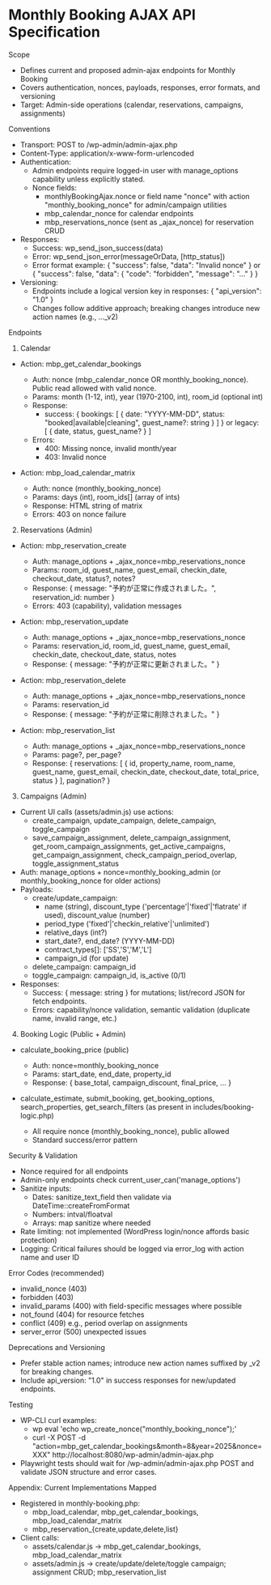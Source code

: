 # Monthly Booking AJAX API Specification

Scope
- Defines current and proposed admin-ajax endpoints for Monthly Booking
- Covers authentication, nonces, payloads, responses, error formats, and versioning
- Target: Admin-side operations (calendar, reservations, campaigns, assignments)

Conventions
- Transport: POST to /wp-admin/admin-ajax.php
- Content-Type: application/x-www-form-urlencoded
- Authentication:
  - Admin endpoints require logged-in user with manage_options capability unless explicitly stated.
  - Nonce fields:
    - monthlyBookingAjax.nonce or field name "nonce" with action "monthly_booking_nonce" for admin/campaign utilities
    - mbp_calendar_nonce for calendar endpoints
    - mbp_reservations_nonce (sent as _ajax_nonce) for reservation CRUD
- Responses:
  - Success: wp_send_json_success(data)
  - Error: wp_send_json_error(messageOrData, [http_status])
  - Error format example: { "success": false, "data": "Invalid nonce" } or { "success": false, "data": { "code": "forbidden", "message": "..." } }
- Versioning:
  - Endpoints include a logical version key in responses: { "api_version": "1.0" }
  - Changes follow additive approach; breaking changes introduce new action names (e.g., ..._v2)

Endpoints

1) Calendar
- Action: mbp_get_calendar_bookings
  - Auth: nonce (mbp_calendar_nonce OR monthly_booking_nonce). Public read allowed with valid nonce.
  - Params: month (1-12, int), year (1970-2100, int), room_id (optional int)
  - Response: 
    - success: { bookings: [ { date: "YYYY-MM-DD", status: "booked|available|cleaning", guest_name?: string } ] } 
      or legacy: [ { date, status, guest_name? } ]
  - Errors:
    - 400: Missing nonce, invalid month/year
    - 403: Invalid nonce

- Action: mbp_load_calendar_matrix
  - Auth: nonce (monthly_booking_nonce)
  - Params: days (int), room_ids[] (array of ints)
  - Response: HTML string of matrix
  - Errors: 403 on nonce failure

2) Reservations (Admin)
- Action: mbp_reservation_create
  - Auth: manage_options + _ajax_nonce=mbp_reservations_nonce
  - Params: room_id, guest_name, guest_email, checkin_date, checkout_date, status?, notes?
  - Response: { message: "予約が正常に作成されました。", reservation_id: number }
  - Errors: 403 (capability), validation messages

- Action: mbp_reservation_update
  - Auth: manage_options + _ajax_nonce=mbp_reservations_nonce
  - Params: reservation_id, room_id, guest_name, guest_email, checkin_date, checkout_date, status, notes
  - Response: { message: "予約が正常に更新されました。" }

- Action: mbp_reservation_delete
  - Auth: manage_options + _ajax_nonce=mbp_reservations_nonce
  - Params: reservation_id
  - Response: { message: "予約が正常に削除されました。" }

- Action: mbp_reservation_list
  - Auth: manage_options + _ajax_nonce=mbp_reservations_nonce
  - Params: page?, per_page?
  - Response: { reservations: [ { id, property_name, room_name, guest_name, guest_email, checkin_date, checkout_date, total_price, status } ], pagination? }

3) Campaigns (Admin)
- Current UI calls (assets/admin.js) use actions:
  - create_campaign, update_campaign, delete_campaign, toggle_campaign
  - save_campaign_assignment, delete_campaign_assignment, get_room_campaign_assignments, get_active_campaigns, get_campaign_assignment, check_campaign_period_overlap, toggle_assignment_status
- Auth: manage_options + nonce=monthly_booking_admin (or monthly_booking_nonce for older actions)
- Payloads:
  - create/update_campaign:
    - name (string), discount_type ('percentage'|'fixed'|'flatrate' if used), discount_value (number)
    - period_type ('fixed'|'checkin_relative'|'unlimited')
    - relative_days (int?)
    - start_date?, end_date? (YYYY-MM-DD)
    - contract_types[]: ['SS','S','M','L']
    - campaign_id (for update)
  - delete_campaign: campaign_id
  - toggle_campaign: campaign_id, is_active (0/1)
- Responses:
  - Success: { message: string } for mutations; list/record JSON for fetch endpoints.
  - Errors: capability/nonce validation, semantic validation (duplicate name, invalid range, etc.)

4) Booking Logic (Public + Admin)
- calculate_booking_price (public)
  - Auth: nonce=monthly_booking_nonce
  - Params: start_date, end_date, property_id
  - Response: { base_total, campaign_discount, final_price, ... }

- calculate_estimate, submit_booking, get_booking_options, search_properties, get_search_filters (as present in includes/booking-logic.php)
  - All require nonce (monthly_booking_nonce), public allowed
  - Standard success/error pattern

Security & Validation
- Nonce required for all endpoints
- Admin-only endpoints check current_user_can('manage_options')
- Sanitize inputs:
  - Dates: sanitize_text_field then validate via DateTime::createFromFormat
  - Numbers: intval/floatval
  - Arrays: map sanitize where needed
- Rate limiting: not implemented (WordPress login/nonce affords basic protection)
- Logging: Critical failures should be logged via error_log with action name and user ID

Error Codes (recommended)
- invalid_nonce (403)
- forbidden (403)
- invalid_params (400) with field-specific messages where possible
- not_found (404) for resource fetches
- conflict (409) e.g., period overlap on assignments
- server_error (500) unexpected issues

Deprecations and Versioning
- Prefer stable action names; introduce new action names suffixed by _v2 for breaking changes.
- Include api_version: "1.0" in success responses for new/updated endpoints.

Testing
- WP-CLI curl examples:
  - wp eval 'echo wp_create_nonce("monthly_booking_nonce");'
  - curl -X POST -d "action=mbp_get_calendar_bookings&month=8&year=2025&nonce=XXX" http://localhost:8080/wp-admin/admin-ajax.php
- Playwright tests should wait for /wp-admin/admin-ajax.php POST and validate JSON structure and error cases.

Appendix: Current Implementations Mapped
- Registered in monthly-booking.php:
  - mbp_load_calendar, mbp_get_calendar_bookings, mbp_load_calendar_matrix
  - mbp_reservation_{create,update,delete,list}
- Client calls:
  - assets/calendar.js → mbp_get_calendar_bookings, mbp_load_calendar_matrix
  - assets/admin.js → create/update/delete/toggle campaign; assignment CRUD; mbp_reservation_list

